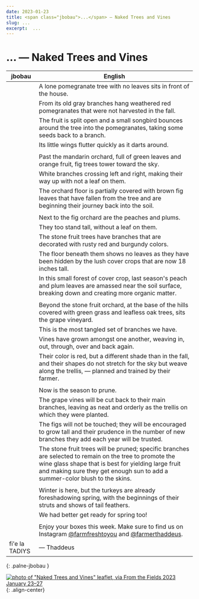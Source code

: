 ```yaml
---
date: 2023-01-23
title: <span class="jbobau">...</span> — Naked Trees and Vines
slug: ...
excerpt:  ...
---
```


# <span class="jbobau">...</span> — Naked Trees and Vines

| jbobau | English
|-|-
|  | A lone pomegranate tree with no leaves sits in front of the house.
|  | From its old gray branches hang weathered red pomegranates that were not harvested in the fall.
|  | The fruit is split open and a small songbird bounces around the tree into the pomegranates, taking some seeds back to a branch.
|  | Its little wings flutter quickly as it darts around.
|  | 
|  | Past the mandarin orchard, full of green leaves and orange fruit, fig trees tower toward the sky.
|  | White branches crossing left and right, making their way up with not a leaf on them.
|  | The orchard floor is partially covered with brown fig leaves that have fallen from the tree and are beginning their journey back into the soil.
|  | 
|  | Next to the fig orchard are the peaches and plums.
|  | They too stand tall, without a leaf on them.
|  | The stone fruit trees have branches that are decorated with rusty red and burgundy colors.
|  | The floor beneath them shows no leaves as they have been hidden by the lush cover crops that are now 18 inches tall.
|  | In this small forest of cover crop, last season's peach and plum leaves are amassed near the soil surface, breaking down and creating more organic matter.
|  | 
|  | Beyond the stone fruit orchard, at the base of the hills covered with green grass and leafless oak trees, sits the grape vineyard.
|  | This is the most tangled set of branches we have.
|  | Vines have grown amongst one another, weaving in, out, through, over and back again.
|  | Their color is red, but a different shade than in the fall, and their shapes do not stretch for the sky but weave along the trellis, — planned and trained by their farmer.
|  | 
|  | Now is the season to prune.
|  | The grape vines will be cut back to their main branches, leaving as neat and orderly as the trellis on which they were planted.
|  | The figs will not be touched; they will be encouraged to grow tall and their prudence in the number of new branches they add each year will be trusted.
|  | The stone fruit trees will be pruned; specific branches are selected to remain on the tree to promote the wine glass shape that is best for yielding large fruit and making sure they get enough sun to add a summer-color blush to the skins.
|  | 
|  | Winter is here, but the turkeys are already foreshadowing spring, with the beginnings of their struts and shows of tail feathers.
|  | We had better get ready for spring too!
|  | 
|  | Enjoy your boxes this week. Make sure to find us on Instagram [@farmfreshtoyou] and [@farmerthaddeus].
| fi'e la TADIYS | — Thaddeus
{: .palne-jbobau }

[![photo of "Naked Trees and Vines" leaflet, via _From the Fields_ 2023 January 23–27](https://i.imgur.com/zxvVqlF.jpg)](https://i.imgur.com/zxvVqlF.jpg){: .align-center}

[@farmerthaddeus]: https://instagram.com/farmerthaddeus
[@farmfreshtoyou]: https://instagram.com/farmfreshtoyou

